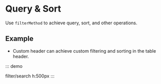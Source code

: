 # Query & Sort

Use `filterMethod` to achieve query, sort, and other operations.

## Example

- Custom header can achieve custom filtering and sorting in the table header.

::: demo

filter/search
h:500px
:::

